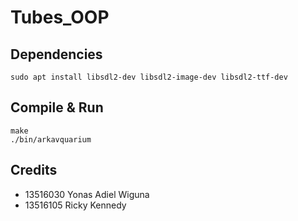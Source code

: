 # Tubes_OOP

## Dependencies

```
sudo apt install libsdl2-dev libsdl2-image-dev libsdl2-ttf-dev
```

## Compile & Run

```
make
./bin/arkavquarium
```

## Credits

- 13516030 Yonas Adiel Wiguna
- 13516105 Ricky Kennedy